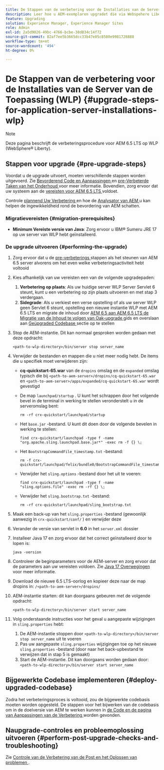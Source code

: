 ```yaml
---
title: De Stappen van de verbetering voor de Installaties van de Server van de Toepassing (WLP)
description: Leer hoe u AEM-exemplaren upgradet die via Webspehere Liberty zijn geïmplementeerd.
feature: Upgrading
solution: Experience Manager, Experience Manager Sites
role: Admin
exl-id: 2a5d9026-49bc-4766-bcbe-38d834c14f72
source-git-commit: 82af7ee5b3665dcc33b47e05c8580e9981728888
workflow-type: tm+mt
source-wordcount: '494'
ht-degree: 0%

---
```


# De Stappen van de verbetering voor de Installaties van de Server van de Toepassing (WLP) {#upgrade-steps-for-application-server-installations-wlp}

>[!NOTE]
>
>Deze pagina beschrijft de verbeteringsprocedure voor AEM 6.5 LTS op WLP (WebSphere® Liberty).

## Stappen voor upgrade {#pre-upgrade-steps}

Voordat u de upgrade uitvoert, moeten verschillende stappen worden uitgevoerd. Zie [ Bevorderend Code en Aanpassingen ](/help/sites-deploying/upgrading-code-and-customizations.md) en [ pre-Verbeterde Taken van het Onderhoud ](/help/sites-deploying/pre-upgrade-maintenance-tasks.md) voor meer informatie. Bovendien, zorg ervoor dat uw systeem aan de [ vereisten voor AEM 6.5 LTS ](/help/sites-deploying/technical-requirements.md) voldoet.

Controle [ plannend Uw Verbetering ](/help/sites-deploying/upgrade-planning.md) en hoe de [ Analysator van AEM ](/help/sites-deploying/aem-analyzer.md) u kan helpen de ingewikkeldheid rond de bevordering van AEM schatten.

### Migratievereisten {#migration-prerequisites}

* **Minimum Vereiste versie van Java**: Zorg ervoor u IBM® Sumeru JRE 17 op uw server van WLP hebt geïnstalleerd.

### De upgrade uitvoeren {#performing-the-upgrade}

1. Zorg ervoor dat u de [ pre-verbeterings ](#pre-upgrade-steps) stappen als het steunen van AEM 6.5 server alvorens om het even welke verbeteringsactiviteit hebt voltooid
1. Kies afhankelijk van uw vereisten een van de volgende upgradepaden:
   1. **Verbetering op plaats**: Als uw huidige server WLP Server Servlet 6 steunt, kunt u een verbetering op zijn plaats uitvoeren en met stap 3 verdergaan.
   1. **Sidegrade**: Als u verkiest een verse opstelling of als uw server WLP geen Servlet 6 steunt, opstelling een nieuwe instantie WLP met AEM 6.5 LTS en migrate de inhoud door [ AEM 6.5 aan AEM 6.5 LTS de Migratie van de Inhoud te volgen van Oak-upgrade ](/help/sites-deploying/aem-65-to-aem-65lts-content-migration-using-oak-upgrade.md) gids en overslaan aan [ Geüpgraded Codebase ](#deploy-upgraded-codebase) sectie op te stellen

1. Stop de AEM-instantie. Dit kan normaal gesproken worden gedaan met deze opdracht:

   ```shell
   <path-to-wlp-directory>/bin/server stop server_name
   ```

1. Verwijder de bestanden en mappen die u niet meer nodig hebt. De items die u specifiek moet verwijderen zijn:

   * **cq-quickstart-65.war** van de `dropins` omslag en de `expanded` omslag typisch die bij `<path-to-aem-server>/dropins/cq-quickstart-65.war` en `<path-to-aem-server>/apps/expanded/cq-quickstart-65.war` wordt gevestigd
   * De map `launchpad/startup` . U kunt het schrappen door het volgende bevel in de terminal in werking te stellen veronderstelt u in de serveromslag bent:

     ```shell
     rm -rf crx-quickstart/launchpad/startup
     ```

   * Het `base.jar` -bestand. U kunt dit doen door de volgende bevelen in werking te stellen:

     ```shell
     find crx-quickstart/launchpad -type f -name "org.apache.sling.launchpad.base.jar*" -exec rm -f {} \;
     ```

   * Het `BootstrapCommandFile_timestamp.txt` -bestand:

     ```shell
     rm -f crx-quickstart/launchpad/felix/bundle0/BootstrapCommandFile_timestamp.txt
     ```

   * Verwijder het `sling.options` -bestand door het uit te voeren:

     ```shell
     find crx-quickstart/launchpad -type f -name "sling.options.file" -exec rm -rf {} \; 
     ```

   * Verwijder het `sling.bootstrap.txt` -bestand:

     ```shell
     rm -rf crx-quickstart/launchpad/sling_bootstrap.txt
     ```

1. Maak een back-up van het `sling.properties` -bestand (gewoonlijk aanwezig in `crx-quickstart/conf/` ) en verwijder deze
1. Verander de versie van servlet in **6.0** in het `server.xml` dossier
1. Installeer Java 17 en zorg ervoor dat het correct geïnstalleerd door te lopen is:

   ```shell
   java -version
   ```

1. Controleer de beginparameters voor de AEM-server en zorg ervoor dat de parameters aan uw vereisten voldoen. Zie [ Java 17 Overwegingen ](/help/sites-deploying/custom-standalone-install.md#java-considerations) voor meer informatie.
1. Download de nieuwe 6.5 LTS-oorlog en kopieer deze naar de map dropins in: `/<path-to-aem-server>/dropins/`
1. AEM-instantie starten: dit kan doorgaans gebeuren met de volgende opdracht:

   ```shell
   <path-to-wlp-directory>/bin/server start server_name
   ```

1. Volg onderstaande instructies voor het geval u aangepaste wijzigingen in `sling.properties` hebt:

   1. De AEM-instantie stoppen door `<path-to-wlp-directory>/bin/server stop server_name` uit te voeren
   1. Pas uw aangepaste `sling.properties` wijzigingen toe op het nieuwe `sling.properties` -bestand (door naar het back-upbestand te verwijzen dat in stap 5 is gemaakt)
   1. Start de AEM-instantie. Dit kan doorgaans worden gedaan door: `<path-to-wlp-directory>/bin/server start server_name`

## Bijgewerkte Codebase implementeren {#deploy-upgraded-codebase}

Zodra het verbeteringsproces is voltooid, zou de bijgewerkte codebasis moeten worden opgesteld. De stappen voor het bijwerken van de codebasis om in de doelversie van AEM te werken kunnen in [ de Code en de pagina van Aanpassingen van de Verbetering ](/help/sites-deploying/upgrading-code-and-customizations.md) worden gevonden.

## Naupgrade-controles en probleemoplossing uitvoeren {#perform-post-upgrade-checks-and-troubleshooting}

Zie [ Controle van de Verbetering van de Post en het Oplossen van problemen ](/help/sites-deploying/post-upgrade-checks-and-troubleshooting.md).
